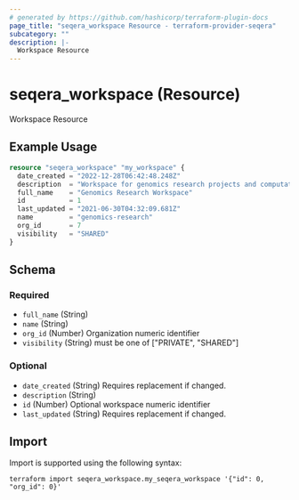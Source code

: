 ```yaml
---
# generated by https://github.com/hashicorp/terraform-plugin-docs
page_title: "seqera_workspace Resource - terraform-provider-seqera"
subcategory: ""
description: |-
  Workspace Resource
---
```


# seqera_workspace (Resource)

Workspace Resource

## Example Usage

```terraform
resource "seqera_workspace" "my_workspace" {
  date_created = "2022-12-28T06:42:48.248Z"
  description  = "Workspace for genomics research projects and computational biology workflows"
  full_name    = "Genomics Research Workspace"
  id           = 1
  last_updated = "2021-06-30T04:32:09.681Z"
  name         = "genomics-research"
  org_id       = 7
  visibility   = "SHARED"
}
```

<!-- schema generated by tfplugindocs -->
## Schema

### Required

- `full_name` (String)
- `name` (String)
- `org_id` (Number) Organization numeric identifier
- `visibility` (String) must be one of ["PRIVATE", "SHARED"]

### Optional

- `date_created` (String) Requires replacement if changed.
- `description` (String)
- `id` (Number) Optional workspace numeric identifier
- `last_updated` (String) Requires replacement if changed.

## Import

Import is supported using the following syntax:

```shell
terraform import seqera_workspace.my_seqera_workspace '{"id": 0, "org_id": 0}'
```
